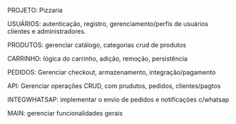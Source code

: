 PROJETO: Pizzaria

USUÁRIOS: autenticação, registro, gerenciamento/perfis de usuários
clientes e administradores.

PRODUTOS: gerenciar catálogo, categorias crud de produtos

CARRINHO: lógica do carrinho, adição, remoção, persistência

PEDIDOS: Gerenciar checkout, armazenamento, integração/pagamento

API: Gerenciar operações CRUD, com prudutos, pedidos, clientes/pagtos

INTEGWHATSAP: implementar o envio de pedidos e notificações c/whatsap

MAIN: gerenciar funcionalidades gerais 

  








